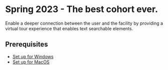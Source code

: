 # Spring 2023 - The best cohort ever.

Enable a deeper connection between the user and the facility by providing a virtual tour experience that enables text searchable elements.

## Prerequisites
- [Set up for Windows](./docs/windows_setup.md)
- [Set up for MacOS](./docs/macos_setup.md)